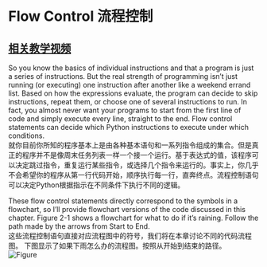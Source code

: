 # Flow Control 流程控制
## [相关教学视频](https://youtu.be/4XA9CKJJbr4)

So you know the basics of individual instructions and that a program is just a series of instructions. But the real strength of programming isn’t just running (or executing) one instruction after another like a weekend errand list. Based on how the expressions evaluate, the program can decide to skip instructions, repeat them, or choose one of several instructions to run. In fact, you almost never want your programs to start from the first line of code and simply execute every line, straight to the end. Flow control statements can decide which Python instructions to execute under which conditions.  
就你目前你所知的程序基本上是由各种基本语句和一系列指令组成的集合。但是真正的程序并不是像周末任务列表一样一个接一个运行。基于表达式的值，该程序可以决定跳过指令，重复运行某些指令，或选择几个指令来运行的。事实上，你几乎不会希望你的程序从第一行代码开始，顺序执行每一行，直奔终点。流程控制语句可以决定Python根据指示在不同条件下执行不同的逻辑。  

These flow control statements directly correspond to the symbols in a flowchart, so I’ll provide flowchart versions of the code discussed in this chapter. Figure 2-1 shows a flowchart for what to do if it’s raining. Follow the path made by the arrows from Start to End.  
这些流程控制语句直接对应流程图中的符号，我们将在本章讨论不同的代码流程图。
下图显示了如果下雨怎么办的流程图。按照从开始到结束的路径。  
![Figure](https://automatetheboringstuff.com/images/000105.jpg)  
